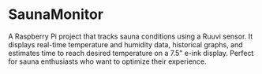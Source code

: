 # SaunaMonitor
A Raspberry Pi project that tracks sauna conditions using a Ruuvi sensor. It displays real-time temperature and humidity data, historical graphs, and estimates time to reach desired temperature on a 7.5" e-ink display. Perfect for sauna enthusiasts who want to optimize their experience.
